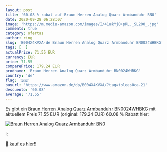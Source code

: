 ```yaml
---
layout: post
title: '60.08 % rabat auf Braun Herren Analog Quarz Armbanduhr BN0'
date: 2020-09-28 06:28:07
image: 'https://m.media-amazon.com/images/I/41ukYj0+pRL._SL200_.jpg'
comments: true
category: ofertas
author: ring
slug: 'B004X4KVXA-de Braun Herren Analog Quarz Armbanduhr BN0024WHBKG'
tags: [  ]
actualPrice: 71.55 EUR
currency: EUR
price: 71.55
comparePrice: 179.24 EUR
prodname: 'Braun Herren Analog Quarz Armbanduhr BN0024WHBKG'
country: 'de'
flag: '🇩🇪'
buyurl: 'https://www.amazon.de/dp/B004X4KVXA/?tag=tolees0ca-21'
descuento: '60.08'
average: '71.55'
---
```


Es gibt ein [Braun Herren Analog Quarz Armbanduhr BN0024WHBKG](https://www.amazon.de/dp/B004X4KVXA/?tag=tolees0ca-21) mit aktuellem Preis 71.55 EUR (original: 179.24 EUR) 60.08 % Rabatt hier:

[![Braun Herren Analog Quarz Armbanduhr BN0](https://m.media-amazon.com/images/I/41ukYj0+pRL._SL200_.jpg)](https://www.amazon.de/dp/B004X4KVXA/?tag=tolees0ca-21)

ℹ️:


[🛒 kauf es hier!!](https://www.amazon.de/dp/B004X4KVXA/?tag=tolees0ca-21)
